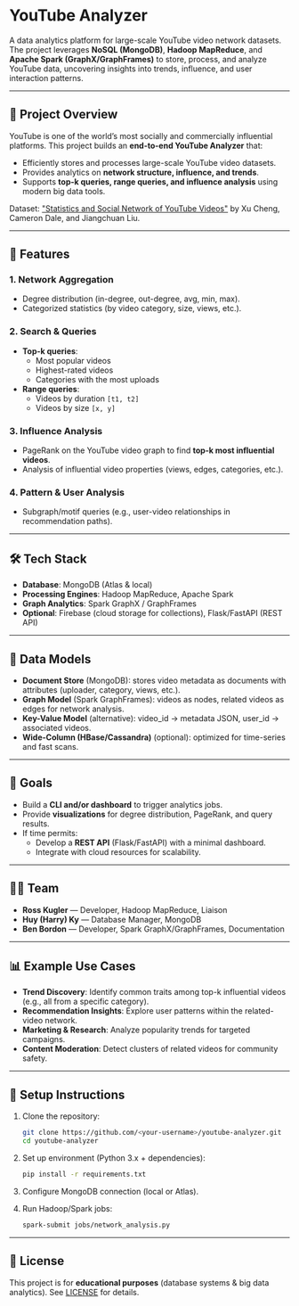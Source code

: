 # YouTube Analyzer

A data analytics platform for large-scale YouTube video network datasets. The project leverages **NoSQL (MongoDB)**, **Hadoop MapReduce**, and **Apache Spark (GraphX/GraphFrames)** to store, process, and analyze YouTube data, uncovering insights into trends, influence, and user interaction patterns.

---

## 📌 Project Overview
YouTube is one of the world’s most socially and commercially influential platforms. This project builds an **end-to-end YouTube Analyzer** that:

- Efficiently stores and processes large-scale YouTube video datasets.
- Provides analytics on **network structure, influence, and trends**.
- Supports **top-k queries, range queries, and influence analysis** using modern big data tools.

Dataset: ["Statistics and Social Network of YouTube Videos"](http://netsg.cs.sfu.ca/youtubedata/) by Xu Cheng, Cameron Dale, and Jiangchuan Liu.

---

## 🎯 Features

### 1. **Network Aggregation**
- Degree distribution (in-degree, out-degree, avg, min, max).
- Categorized statistics (by video category, size, views, etc.).

### 2. **Search & Queries**
- **Top-k queries**:
  - Most popular videos
  - Highest-rated videos
  - Categories with the most uploads
- **Range queries**:
  - Videos by duration `[t1, t2]`
  - Videos by size `[x, y]`

### 3. **Influence Analysis**
- PageRank on the YouTube video graph to find **top-k most influential videos**.
- Analysis of influential video properties (views, edges, categories, etc.).

### 4. **Pattern & User Analysis**
- Subgraph/motif queries (e.g., user-video relationships in recommendation paths).

---

## 🛠️ Tech Stack

- **Database**: MongoDB (Atlas & local)
- **Processing Engines**: Hadoop MapReduce, Apache Spark
- **Graph Analytics**: Spark GraphX / GraphFrames
- **Optional**: Firebase (cloud storage for collections), Flask/FastAPI (REST API)

---

## 📂 Data Models

- **Document Store** (MongoDB): stores video metadata as documents with attributes (uploader, category, views, etc.).
- **Graph Model** (Spark GraphFrames): videos as nodes, related videos as edges for network analysis.
- **Key-Value Model** (alternative): video_id → metadata JSON, user_id → associated videos.
- **Wide-Column (HBase/Cassandra)** (optional): optimized for time-series and fast scans.

---

## 🚀 Goals

- Build a **CLI and/or dashboard** to trigger analytics jobs.
- Provide **visualizations** for degree distribution, PageRank, and query results.
- If time permits:
  - Develop a **REST API** (Flask/FastAPI) with a minimal dashboard.
  - Integrate with cloud resources for scalability.

---

## 👨‍💻 Team

- **Ross Kugler** — Developer, Hadoop MapReduce, Liaison
- **Huy (Harry) Ky** — Database Manager, MongoDB
- **Ben Bordon** — Developer, Spark GraphX/GraphFrames, Documentation

---

## 📊 Example Use Cases

- **Trend Discovery**: Identify common traits among top-k influential videos (e.g., all from a specific category).
- **Recommendation Insights**: Explore user patterns within the related-video network.
- **Marketing & Research**: Analyze popularity trends for targeted campaigns.
- **Content Moderation**: Detect clusters of related videos for community safety.

---

## 🔧 Setup Instructions

1. Clone the repository:
   ```bash
   git clone https://github.com/<your-username>/youtube-analyzer.git
   cd youtube-analyzer
   ```

2. Set up environment (Python 3.x + dependencies):
   ```bash
   pip install -r requirements.txt
   ```

3. Configure MongoDB connection (local or Atlas).

4. Run Hadoop/Spark jobs:
   ```bash
   spark-submit jobs/network_analysis.py
   ```

---

## 📜 License

This project is for **educational purposes** (database systems & big data analytics).
See [LICENSE](LICENSE) for details.
